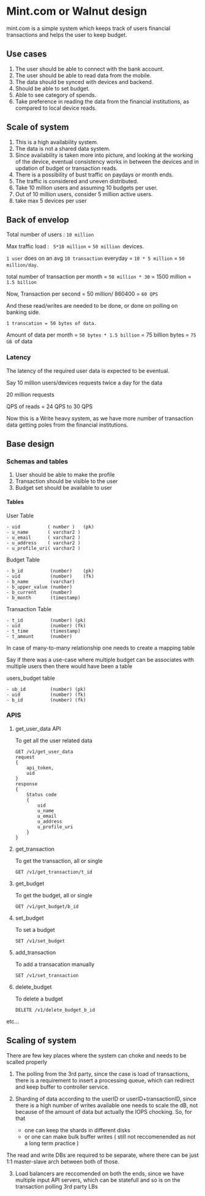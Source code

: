 # Mint.com or Walnut design
mint.com is a simple system which keeps track of users financial transactions and helps the user to keep budget.

## Use cases 
1. The user should be able to connect with the bank account.
2. The user should be able to read data from the mobile.
3. The data should be synced with devices and backend.
4. Should be able to set budget.
5. Able to see category of spends.
6. Take preference in reading the data from the financial institutions, as compared to local device reads.

## Scale of system

1. This is a high availability system.
2. The data is not a shared data system.
3. Since availability is taken more into picture, and looking at the working of the device, eventual consistency works in between the devices and in updation of budget or transaction reads.
4. There is a possibility of bust traffic on paydays or month ends.
5. The traffic is considered and uneven distributed.
6. Take 10 million users and assuming 10 budgets per user.
7. Out of 10 million users, consider 5 million active users.
8. take max 5 devices per user


## Back of envelop 
Total number of users : ```10 million ```

Max traffic load : ``` 5*10 million``` = ```50 million ```devices.

```1 user``` does on an avg ```10 transaction``` everyday = ```10 * 5 million``` = ```50 million/day```.

total number of transaction per month = ```50 million * 30``` = 1500 million = ```1.5 billion```

Now, 
Transaction per second = 50 million/ 860400 = ```60 QPS```

And these read/writes are needed to be done, or done on polling on banking side.

```1 transcation = 50 bytes of data.```

Amount of data per month = ```50 bytes * 1.5 billion``` = 75 billion bytes = ```75 GB ```of data


### Latency 
The latency of the required user data is expected to be eventual.

Say 10 million users/devices requests twice a day for the data 

20 million requests

QPS of reads = 24 QPS to 30 QPS 


Now this is a Write heavy system, as we have more number of transaction data getting poles from the financial institutions.

## Base design 

### Schemas and tables 

1. User should be able to make the profile 
2. Transaction should be visible to the user 
3. Budget set should be available to user 

#### Tables 

User Table 

    - uid          ( number )   (pk)
    - u_name       ( varchar2 )
    - u_email      ( varchar2 )
    - u_address    ( varchar2 )
    - u_profile_uri( varchar2 )

Budget Table

    - b_id          (number)    (pk)
    - uid           (number)    (fk)
    - b_name        (varchar)
    - b_upper_value (number)
    - b_current     (number)
    - b_month       (timestamp)

Transaction Table

    - t_id          (number) (pk)
    - uid           (number) (fk)
    - t_time        (timestamp)
    - t_amount      (number)


In case of many-to-many relationship one needs to create a mapping table 

Say if there was a use-case where multiple budget can be associates with multiple users 
then there would have been a table 

users_budget table 

    - ub_id         (number) (pk)
    - uid           (number) (fk)
    - b_id          (number) (fk)


### APIS

1. get_user_data API

    To get all the user related data 
    ```
    GET /v1/get_user_data
    request
    {
        api_token,
        uid
    }
    response
    {
        Status code
        {
            uid          
            u_name       
            u_email      
            u_address    
            u_profile_uri
        }
    }
    ```

2. get_transaction

    To get the transaction, all or single 

    ```GET /v1/get_transaction/t_id```

3. get_budget

    To get the budget, all or single

    ```GET /v1/get_budget/b_id```

4. set_budget

    To set a budget

    ```SET /v1/set_budget```

4. add_transaction

    To add a transacation manually

    ```SET /v1/set_transaction ```

5. delete_budget

    To delete a budget

    ```DELETE /v1/delete_budget_b_id```

etc...


## Scaling of system

There are few key places where the system can choke and needs to be scalled properly 

1. The polling from the 3rd party, since the case is load of transactions, there is a requirement to insert a processing queue, which can redirect and keep buffer to controller service.

2. Sharding of data according to the userID or userID+transactionID, since there is a high number of writes available one needs to scale the dB, not because of the amount of data but actually the IOPS chocking.
So, for that 
    - one can keep the shards in different disks
    - or one can make bulk buffer writes ( still not reccomenended as not a long term practice )

The read and write DBs are required to be separate, where there can be just 1:1 master-slave arch between both of those.

3. Load balancers are reccomended on both the ends, since we have multiple input API servers, which can be statefull and so is on the transaction polling 3rd party LBs
